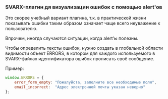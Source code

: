 ### SVARX-плагин дя визуализации ошибок с помощью alert'ов ###

Это скорее учебный вариант плагина, т.к. в практической жизни показывать ошибки таким образом означает чаще всего неуважение к пользователю.

Впрочем, иногда случаются ситуации, когда alert'ы полезны.

Чтобы определить тексты ошибок, нужно создать в глобальной области видимости объект ERRORS, в котором для каждого используемого в SVARX-файлах идентификатора ошибок прописать своё сообщение.

Пример:

```javascript
window.ERRORS = {
    error_form_empty: "Пожалуйста, заполните все необходимые поля",
    email_incorrect:  "Адрес электронной почты указан неверно"
};
```